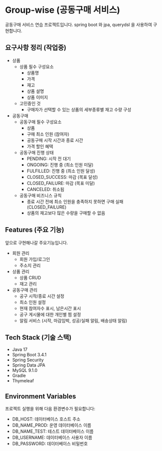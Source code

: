# Group-wise (공동구매 서비스)
공동구매 서비스 연습 프로젝트입니다.
spring boot 와 jpa, querydsl 을 사용하여 구현합니다.

## 요구사항 정리 (작업중)
- 상품
  - 상품 필수 구성요소
    - 상품명
    - 가격
    - 재고
    - 상품 설명
    - 상품 이미지
  - 고민중인 것
    - 구매자가 선택할 수 있는 상품의 세부종류별 재고 수량 구성
- 공동구매
  - 공동구매 필수 구성요소
    - 상품
    - 구매 최소 인원 (참여자)
    - 공동구매 시작 시간과 종료 시간
    - 가격 할인 혜택
  - 공동구매 진행 상태
    - PENDING: 시작 전 대기
    - ONGOING: 진행 중 (최소 인원 미달)
    - FULFILLED: 진행 중 (최소 인원 달성)
    - CLOSED_SUCCESS: 마감 (목표 달성)
    - CLOSED_FAILURE: 마감 (목표 미달)
    - CANCELED: 취소됨
  - 공동구매 비즈니스 규칙
    - 종료 시간 전에 최소 인원을 충족하지 못하면 구매 실패 (CLOSED_FAILURE)
    - 상품의 재고보다 많은 수량을 구매할 수 없음

## Features (주요 기능)
앞으로 구현해나갈 주요기능입니다.
- 회원 관리
  - 회원 가입/로그인
  - 주소지 관리
- 상품 관리
  - 상품 CRUD
  - 재고 관리
- 공동구매 관리
  - 공구 시작/종료 시간 설정
  - 최소 인원 설정
  - 현재 참여자수 표시, 남은시간 표시
  - 공구 게시물에 대한 개인별 찜 설정
  - 알림 서비스 (시작, 마감임박, 성공/실패 알림, 배송상태 알림)

## Tech Stack (기술 스택)
- Java 17
- Spring Boot 3.4.1
- Spring Security
- Spring Data JPA
- MySQL 9.1.0
- Gradle
- Thymeleaf

## Environment Variables
프로젝트 실행을 위해 다음 환경변수가 필요합니다:
- DB_HOST: 데이터베이스 호스트 주소
- DB_NAME_PROD: 운영 데이터베이스 이름
- DB_NAME_TEST: 테스트 데이터베이스 이름
- DB_USERNAME: 데이터베이스 사용자 이름
- DB_PASSWORD: 데이터베이스 비밀번호
